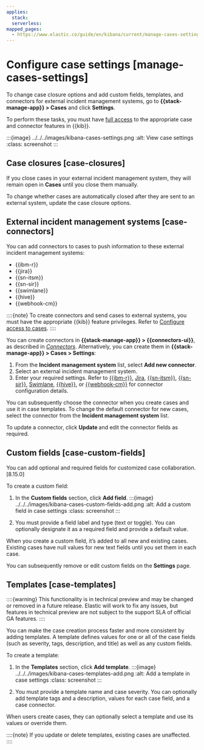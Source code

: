 ```yaml
---
applies:
  stack:
  serverless:
mapped_pages:
  - https://www.elastic.co/guide/en/kibana/current/manage-cases-settings.html
---
```


# Configure case settings [manage-cases-settings]

To change case closure options and add custom fields, templates, and connectors for external incident management systems, go to **{{stack-manage-app}} > Cases** and click **Settings**.

To perform these tasks, you must have [full access](setup-cases.md) to the appropriate case and connector features in {{kib}}.

:::{image} ../../../images/kibana-cases-settings.png
:alt: View case settings
:class: screenshot
:::

## Case closures [case-closures]

If you close cases in your external incident management system, they will remain open in **Cases** until you close them manually.

To change whether cases are automatically closed after they are sent to an external system, update the case closure options.

## External incident management systems [case-connectors]

You can add connectors to cases to push information to these external incident management systems:

* {{ibm-r}}
* {{jira}}
* {{sn-itsm}}
* {{sn-sir}}
* {{swimlane}}
* {{hive}}
* {{webhook-cm}}

::::{note}
To create connectors and send cases to external systems, you must have the appropriate {{kib}} feature privileges. Refer to [Configure access to cases](setup-cases.md).
::::

You can create connectors in **{{stack-manage-app}} > {{connectors-ui}}**, as described in [*Connectors*](../../../deploy-manage/manage-connectors.md). Alternatively, you can create them in **{{stack-manage-app}} > Cases > Settings**:

1. From the **Incident management system** list, select **Add new connector**.
2. Select an external incident management system.
3. Enter your required settings. Refer to [{{ibm-r}}](https://www.elastic.co/guide/en/kibana/current/resilient-action-type.html), [Jira](https://www.elastic.co/guide/en/kibana/current/jira-action-type.html), [{{sn-itsm}}](https://www.elastic.co/guide/en/kibana/current/servicenow-action-type.html), [{{sn-sir}}](https://www.elastic.co/guide/en/kibana/current/servicenow-sir-action-type.html), [Swimlane](https://www.elastic.co/guide/en/kibana/current/swimlane-action-type.html), [{{hive}}](https://www.elastic.co/guide/en/kibana/current/thehive-action-type.html), or [{{webhook-cm}}](https://www.elastic.co/guide/en/kibana/current/cases-webhook-action-type.html) for connector configuration details.

You can subsequently choose the connector when you create cases and use it in case templates. To change the default connector for new cases, select the connector from the **Incident management system** list.

To update a connector, click **Update <connector name>** and edit the connector fields as required.

## Custom fields [case-custom-fields]

You can add optional and required fields for customized case collaboration. [8.15.0]

To create a custom field:

1. In the **Custom fields** section, click **Add field**.
   :::{image} ../../../images/kibana-cases-custom-fields-add.png
   :alt: Add a custom field in case settings
   :class: screenshot
   :::

2. You must provide a field label and type (text or toggle). You can optionally designate it as a required field and provide a default value.

When you create a custom field, it’s added to all new and existing cases. Existing cases have null values for new text fields until you set them in each case.

You can subsequently remove or edit custom fields on the **Settings** page.

## Templates [case-templates]

::::{warning}
This functionality is in technical preview and may be changed or removed in a future release. Elastic will work to fix any issues, but features in technical preview are not subject to the support SLA of official GA features.
::::

You can make the case creation process faster and more consistent by adding templates. A template defines values for one or all of the case fields (such as severity, tags, description, and title) as well as any custom fields.

To create a template:

1. In the **Templates** section, click **Add template**.
   :::{image} ../../../images/kibana-cases-templates-add.png
   :alt: Add a template in case settings
   :class: screenshot
   :::

2. You must provide a template name and case severity. You can optionally add template tags and a description, values for each case field, and a case connector.

When users create cases, they can optionally select a template and use its values or override them.

::::{note}
If you update or delete templates, existing cases are unaffected.
::::
